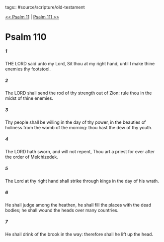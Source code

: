 tags:: #source/scripture/old-testament

[<< Psalm 11](old-testament/19_Psalms/Psalm_11.md) | [Psalm 111 >>](old-testament/19_Psalms/Psalm_111.md)

# Psalm 110

##### 1

THE LORD said unto my Lord, Sit thou at my right hand, until I make thine enemies thy footstool.

##### 2

The LORD shall send the rod of thy strength out of Zion: rule thou in the midst of thine enemies.

##### 3

Thy people shall be willing in the day of thy power, in the beauties of holiness from the womb of the morning: thou hast the dew of thy youth.

##### 4

The LORD hath sworn, and will not repent, Thou art a priest for ever after the order of Melchizedek.

##### 5

The Lord at thy right hand shall strike through kings in the day of his wrath.

##### 6

He shall judge among the heathen, he shall fill the places with the dead bodies; he shall wound the heads over many countries.

##### 7

He shall drink of the brook in the way: therefore shall he lift up the head.
